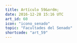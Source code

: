 ```yaml
---
title: Artículo 59&ordm;
date: 2016-12-28 15:16 UTC
art_id: 60
icon: "icono_senado"
topic: "Facultades del Senado"
shortcode: "art_59"
---
```

